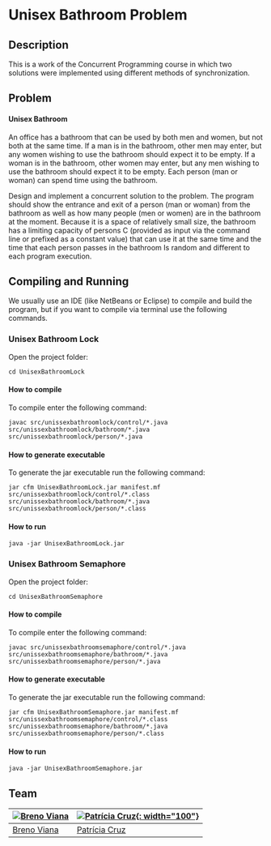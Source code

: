 # Unisex Bathroom Problem

## Description

This is a work of the Concurrent Programming course in which two solutions were implemented using different methods of synchronization.

## Problem

#### Unisex Bathroom

An office has a bathroom that can be used by both men and women, but not both at the same time. If a man is in the bathroom, other men may enter, but any women wishing to use the bathroom should expect it to be empty. If a woman is in the bathroom, other women may enter, but any men wishing to use the bathroom should expect it to be empty. Each person (man or woman) can spend time using the bathroom.

Design and implement a concurrent solution to the problem. The program should show the entrance and exit of a person (man or woman) from the bathroom as well as how many people (men or women) are in the bathroom at the moment. Because it is a space of relatively small size, the bathroom has a limiting capacity of persons C (provided as input via the command line or prefixed as a constant value) that can use it at the same time and the time that each person passes in the bathroom Is random and different to each program execution.

## Compiling and Running

We usually use an IDE (like NetBeans or Eclipse) to compile and build the program, but if you want to compile via terminal use the following commands.

### Unisex Bathroom Lock

Open the project folder:

    cd UnisexBathroomLock

#### How to compile

To compile enter the following command:

    javac src/unissexbathroomlock/control/*.java src/unissexbathroomlock/bathroom/*.java src/unissexbathroomlock/person/*.java

#### How to generate executable

To generate the jar executable run the following command:

    jar cfm UnisexBathroomLock.jar manifest.mf src/unissexbathroomlock/control/*.class src/unissexbathroomlock/bathroom/*.java src/unissexbathroomlock/person/*.class

#### How to run

    java -jar UnisexBathroomLock.jar

### Unisex Bathroom Semaphore

Open the project folder:

    cd UnisexBathroomSemaphore

#### How to compile

To compile enter the following command:

    javac src/unissexbathroomsemaphore/control/*.java src/unissexbathroomsemaphore/bathroom/*.java src/unissexbathroomsemaphore/person/*.java

#### How to generate executable

To generate the jar executable run the following command:

    jar cfm UnisexBathroomSemaphore.jar manifest.mf src/unissexbathroomsemaphore/control/*.class src/unissexbathroomsemaphore/bathroom/*.java src/unissexbathroomsemaphore/person/*.class

#### How to run

    java -jar UnisexBathroomSemaphore.jar

## Team

[![Breno Viana](https://avatars2.githubusercontent.com/u/17532418?v=3&u=46e9d47c495080fd08dc336d0767f76a57a7644b&s=100)](https://github.com/brenov) | [![Patrícia Cruz](https://avatars2.githubusercontent.com/u/17392686?v=3&s=100){: width="100"}](https://github.com/Pekorishia)
---|---
[Breno Viana](https://github.com/brenov) | [Patrícia Cruz](https://github.com/Pekorishia)
